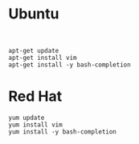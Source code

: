# Ubuntu

<br>

```
apt-get update
apt-get install vim
apt-get install -y bash-completion
```

# Red Hat

```
yum update
yum install vim
yum install -y bash-completion
```
